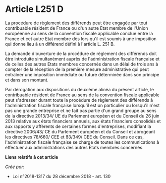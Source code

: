# Article L251 D

La procédure de règlement des différends peut être engagée par tout contribuable résident de France ou d'un autre Etat membre
de l'Union européenne au sens de la convention fiscale applicable conclue entre la France et cet autre Etat membre dès lors
qu'il est soumis à une imposition qui donne lieu à un différend défini à l'article L. 251 B.

La demande d'ouverture de la procédure de règlement des différends doit être introduite simultanément auprès de
l'administration fiscale française et de celles des autres Etats membres concernés dans un délai de trois ans à compter de la
réception de la première mesure administrative qui peut entraîner une imposition immédiate ou future déterminée dans son
principe et dans son montant.

Par dérogation aux dispositions du deuxième alinéa du présent article, le contribuable résident de France au sens de la
convention fiscale applicable peut s'adresser durant toute la procédure de règlement des différends à l'administration
fiscale française lorsqu'il est un particulier ou lorsqu'il n'est pas une grande entreprise et ne fait pas partie d'un grand
groupe au sens de la directive 2013/34/ UE du Parlement européen et du Conseil du 26 juin 2013 relative aux états financiers
annuels, aux états financiers consolidés et aux rapports y afférents de certaines formes d'entreprises, modifiant la
directive 2006/43/ CE du Parlement européen et du Conseil et abrogeant les directives 78/660/ CEE et 83/349/ CEE du Conseil.
Dans ce cas, l'administration fiscale française se charge de toutes les communications à effectuer aux administrations des
autres Etats membres concernés.

**Liens relatifs à cet article**

_Créé par_:

  - Loi n°2018-1317 du 28 décembre 2018 - art. 130
